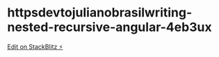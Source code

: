 # httpsdevtojulianobrasilwriting-nested-recursive-angular-4eb3ux

[Edit on StackBlitz ⚡️](https://stackblitz.com/edit/httpsdevtojulianobrasilwriting-nested-recursive-angular-4eb3ux)